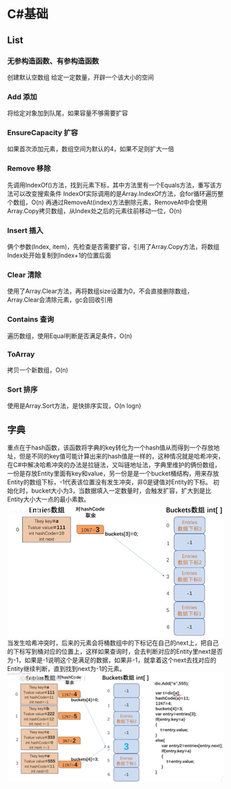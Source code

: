 # C#基础
## List
### 无参构造函数、有参构造函数
创建默认空数组
给定一定数量，开辟一个该大小的空间
### Add 添加
将给定对象加到队尾，如果容量不够需要扩容
### EnsureCapacity 扩容
如果首次添加元素，数组空间为默认的4，如果不足则扩大一倍
### Remove 移除
先调用IndexOf()方法，找到元素下标，其中方法里有一个Equals方法，重写该方法可以改变搜索条件
IndexOf实际调用的是Array.IndexOf方法，会for循环遍历整个数组，O(n)
再通过RemoveAt(index)方法删除元素，RemoveAt中会使用Array.Copy拷贝数组，从Index处之后的元素往前移动一位，O(n)
### Insert 插入
俩个参数(Index, item)，先检查是否需要扩容，引用了Array.Copy方法，将数组Index处开始复制到Index+1的位置后面
### Clear 清除
使用了Array.Clear方法，再将数组size设置为0，不会直接删除数组，Array.Clear会清除元素，gc会回收引用
### Contains 查询
遍历数组，使用Equal判断是否满足条件，O(n)
### ToArray
拷贝一个新数组，O(n)
### Sort 排序
使用是Array.Sort方法，是快排序实现，O(n logn)
## 字典
重点在于hash函数，该函数将字典的key转化为一个hash值从而得到一个存放地址，但是不同的key值可能计算出来的hash值是一样的，这种情况就是哈希冲突，在C#中解决哈希冲突的办法是拉链法，又叫链地址法，字典里维护的俩份数组，一份是存放Entity里面有key和value，另一份是是一个bucket桶结构，用来存放Entity的数组下标，-1代表该位置没有发生冲突，非0是键值对Entity的下标。
初始化时，bucket大小为3，当数据填入一定数量时，会触发扩容，扩大到是比Entity大小大一点的最小素数。
![](https://raw.githubusercontent.com/QuanQuan-hub/pictrue/master/20240626202304.png)
当发生哈希冲突时，后来的元素会将桶数组中的下标记在自己的next上，把自己的下标写到桶对应的位置上，这样如果查询时，会去判断对应的Entity里next是否为-1，如果是-1说明这个是满足的数据，如果非-1，就拿着这个next去找对应的Entity继续判断，直到找到next为-1的元素。
![](https://raw.githubusercontent.com/QuanQuan-hub/pictrue/master/20240626203751.png)
